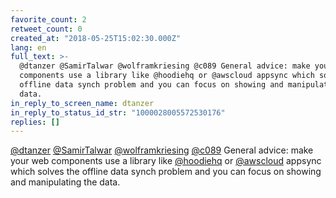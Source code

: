 ```yaml
---
favorite_count: 2
retweet_count: 0
created_at: "2018-05-25T15:02:30.000Z"
lang: en
full_text: >-
  @dtanzer @SamirTalwar @wolframkriesing @c089 General advice: make your web
  components use a library like @hoodiehq or @awscloud appsync which solves the
  offline data synch problem and you can focus on showing and manipulating the
  data.
in_reply_to_screen_name: dtanzer
in_reply_to_status_id_str: "1000028005572530176"
replies: []
---
```


[@dtanzer](https://twitter.com/dtanzer)
[@SamirTalwar](https://twitter.com/SamirTalwar)
[@wolframkriesing](https://twitter.com/wolframkriesing)
[@c089](https://twitter.com/c089) General advice: make your web components use a
library like [@hoodiehq](https://twitter.com/hoodiehq) or
[@awscloud](https://twitter.com/awscloud) appsync which solves the offline data
synch problem and you can focus on showing and manipulating the data.
